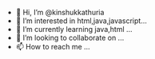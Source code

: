 - 👋 Hi, I’m @kinshukkathuria
- 👀 I’m interested in html,java,javascript...
- 🌱 I’m currently learning java,html ...
- 💞️ I’m looking to collaborate on ...
- 📫 How to reach me ...

<!---
kinshukkathuria/kinshukkathuria is a ✨ special ✨ repository because its `README.md` (this file) appears on your GitHub profile.
You can click the Preview link to take a look at your changes.
--->
